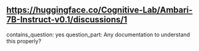 ## https://huggingface.co/Cognitive-Lab/Ambari-7B-Instruct-v0.1/discussions/1

contains_question: yes
question_part: Any documentation to understand this properly?